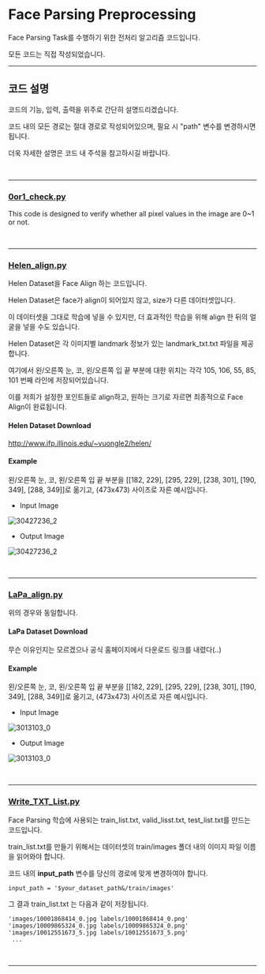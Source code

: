 # Face Parsing Preprocessing

Face Parsing Task를 수행하기 위한 전처리 알고리즘 코드입니다.

모든 코드는 직접 작성되었습니다.

<hr>

## 코드 설명
코드의 기능, 입력, 출력을 위주로 간단히 설명드리겠습니다.

코드 내의 모든 경로는 절대 경로로 작성되어있으며, 필요 시 "path" 변수를 변경하시면 됩니다.

더욱 자세한 설명은 코드 내 주석을 참고하시길 바랍니다.

<br>

<hr>

### [0or1_check.py](https://github.com/Seungeun-Han/Face-Parsing-Preprocessing/blob/main/0or1_check.py)

This code is designed to verify whether all pixel values in the image are 0~1 or not.

<br>

<hr>

### [Helen_align.py](https://github.com/Seungeun-Han/Face-Parsing-Preprocessing/tree/main)
Helen Dataset을 Face Align 하는 코드입니다.

Helen Dataset은 face가 align이 되어있지 않고, size가 다른 데이터셋입니다.

이 데이터셋을 그대로 학습에 넣을 수 있지만, 더 효과적인 학습을 위해 align 한 뒤의 얼굴을 넣을 수도 있습니다.

Helen Dataset은 각 이미지별 landmark 정보가 있는 landmark_txt.txt 파일을 제공합니다.

여기에서 왼/오른쪽 눈, 코, 왼/오른쪽 입 끝 부분에 대한 위치는 각각 105, 106, 55, 85, 101 번째 라인에 저장되어있습니다.

이를 저희가 설정한 포인트들로 align하고, 원하는 크기로 자르면 최종적으로 Face Align이 완료됩니다.

#### Helen Dataset Download
http://www.ifp.illinois.edu/~vuongle2/helen/

#### Example
왼/오른쪽 눈, 코, 왼/오른쪽 입 끝 부분을 [[182, 229], [295, 229], [238, 301], [190, 349], [288, 349]]로 옮기고, (473x473) 사이즈로 자른 예시입니다.

- Input Image

![30427236_2](https://github.com/Seungeun-Han/Face-Parsing-Preprocessing/assets/101082685/e4ba2bfb-b379-408a-bbfc-e9740e1fcd0a)

- Output Image

![30427236_2](https://github.com/Seungeun-Han/Face-Parsing-Preprocessing/assets/101082685/06333639-ba65-488b-93d4-090e875e61b7)

<br>

<hr>

### [LaPa_align.py](https://github.com/Seungeun-Han/Face-Parsing-Preprocessing/blob/main/LaPa_align.py)
위의 경우와 동일합니다.

#### LaPa Dataset Download
무슨 이유인지는 모르겠으나 공식 홈페이지에서 다운로드 링크를 내렸다(..)

#### Example
왼/오른쪽 눈, 코, 왼/오른쪽 입 끝 부분을 [[182, 229], [295, 229], [238, 301], [190, 349], [288, 349]]로 옮기고, (473x473) 사이즈로 자른 예시입니다.

- Input Image

![3013103_0](https://github.com/Seungeun-Han/Face-Parsing-Preprocessing/assets/101082685/9ebadc75-1337-45d2-8dbb-7bde0eec0855)

- Output Image

![3013103_0](https://github.com/Seungeun-Han/Face-Parsing-Preprocessing/assets/101082685/74381604-08f5-42c6-bc47-bc76b1046f6d)

<br>

<hr>

### [Write_TXT_List.py](https://github.com/Seungeun-Han/Face-Parsing-Preprocessing/blob/main/Write_TXT_List.py)
Face Parsing 학습에 사용되는 train_list.txt, valid_lisst.txt, test_list.txt를 만드는 코드입니다.

train_list.txt를 만들기 위해서는 데이터셋의 train/images 폴더 내의 이미지 파일 이름을 읽어와야 합니다.

코드 내의 __input_path__ 변수를 당신의 경로에 맞게 변경하여야 합니다.

```
input_path = '$your_dataset_path&/train/images'
```

그 결과 train_list.txt 는 다음과 같이 저장됩니다.

```
'images/10001868414_0.jpg labels/10001868414_0.png'
'images/10009865324_0.jpg labels/10009865324_0.png'
'images/10012551673_5.jpg labels/10012551673_5.png'
 ...
```

<br>

<hr>



